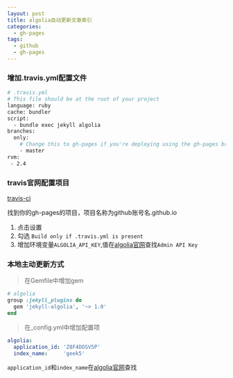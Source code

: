 ```yaml
---
layout: post
title: algolia自动更新文章索引
categories:
  - gh-pages
tags:
  - github
  - gh-pages
---
```



### 增加.travis.yml配置文件


```bash
# .travis.yml
# This file should be at the root of your project
language: ruby
cache: bundler
script:
  - bundle exec jekyll algolia
branches:
  only:
    # Change this to gh-pages if you're deploying using the gh-pages branch
    - master
rvm:
 - 2.4

```   

### travis官网配置项目   

 [travis-ci](https://travis-ci.org)

找到你的gh-pages的项目，项目名称为github账号名.github.io
1. 点击设置
2. 勾选 `Build only if .travis.yml is present`
3. 增加环境变量`ALGOLIA_API_KEY`,值在[algolia官网](https://www.algolia.com/apps/)查找`Admin API Key`


### 本地主动更新方式

> 在Gemfile中增加gem  

```ruby
# algolia
group :jekyll_plugins do
  gem 'jekyll-algolia', '~> 1.0'
end
```

> 在_config.yml中增加配置项

```yml
algolia:
  application_id: 'Z8F4DOSV5P' 
  index_name:     'geek5'
```
`application_id`和`index_name`在[algolia官网](https://www.algolia.com/apps/)查找